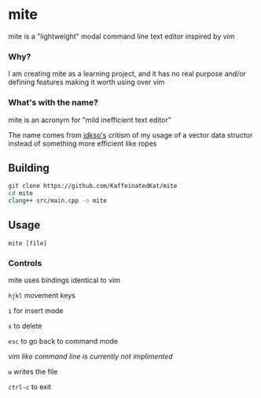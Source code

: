 # mite 
mite is a "lightweight" modal command line text editor inspired by vim

### Why?
I am creating mite as a learning project, and it has no real purpose and/or defining features making it worth using over vim

### What's with the name?
mite is an acronym for "mild inefficient text editor"

The name comes from [idkso's](https://github.com/idkso) critism of my usage of a vector data structor instead of something more efficient like ropes


## Building
```bash
git clone https://github.com/KaffeinatedKat/mite
cd mite
clang++ src/main.cpp -o mite
```

## Usage
`mite [file]`

### Controls 
mite uses bindings identical to vim

`hjkl` movement keys

`i` for insert mode

`x` to delete

`esc` to go back to command mode

*vim like command line is currently not implimented*

`w` writes the file

`ctrl-c` to exit
